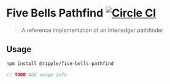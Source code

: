 # Five Bells Pathfind [![Circle CI](https://circleci.com/gh/ripple/five-bells-pathfind/tree/master.svg?style=svg&circle-token=c95a5cf56eb70f8af03ea5c03cf21c9e7c3f8f3c)](https://circleci.com/gh/ripple/five-bells-pathfind/tree/master)

> A reference implementation of an Interledger pathfinder

## Usage

``` sh
npm install @ripple/five-bells-pathfind
```

``` js
// TODO Add usage info
```
